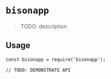 # `bisonapp`

> TODO: description

## Usage

```
const bisonapp = require('bisonapp');

// TODO: DEMONSTRATE API
```
